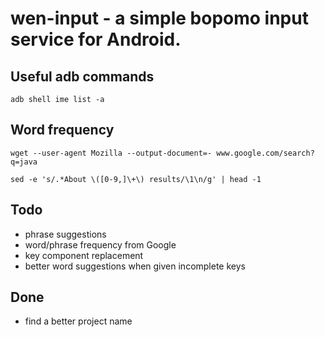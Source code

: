# wen-input - a simple bopomo input service for Android.  

## Useful adb commands

    adb shell ime list -a

## Word frequency

    wget --user-agent Mozilla --output-document=- www.google.com/search?q=java 

    sed -e 's/.*About \([0-9,]\+\) results/\1\n/g' | head -1

## Todo

- phrase suggestions
- word/phrase frequency from Google
- key component replacement
- better word suggestions when given incomplete keys
 
## Done
- find a better project name